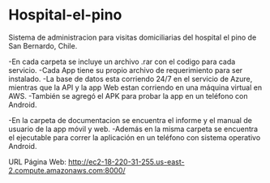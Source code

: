 # Hospital-el-pino
Sistema de administracion para visitas domiciliarias del hospital el pino de San Bernardo, Chile.

-En cada carpeta se incluye un archivo .rar con el codigo para cada servicio.
  -Cada App tiene su propio archivo de requerimiento para ser instalado.
  -La base de datos esta corriendo 24/7 en el servicio de Azure, mientras que la API y la app Web estan corriendo en una máquina virtual en AWS.
  -También se agregó el APK para probar la app en un teléfono con Android.

-En la carpeta de documentacion se encuentra el informe y el manual de usuario de la app móvil y web.
  -Además en la misma carpeta se encuentra el ejecutable para correr la aplicación en un teléfono con sistema operativo Android.
  
  URL Página Web: http://ec2-18-220-31-255.us-east-2.compute.amazonaws.com:8000/
